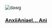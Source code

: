 ![dawg](https://media.discordapp.net/attachments/850160961863942174/1039730284712693770/angel_lyric.png)

### [AnxiiAniael... Ani](https://github.com/HybiksCode/Hybiks)
